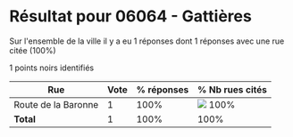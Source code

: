 # Résultat pour 06064 - Gattières

Sur l'ensemble de la ville il y a eu 1 réponses dont 1 réponses avec une rue citée (100%)

1 points noirs identifiés

| Rue | Vote | % réponses | % Nb rues cités|
|-----|------|------------|----------------|
| Route de la Baronne | 1 | 100% | <img src="../../img/bar_100.gif" />&nbsp;100%|
| **Total** | 1 | 100% | 100%|

